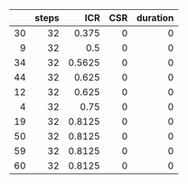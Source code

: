|    |   steps |    ICR |   CSR |   duration |
|---:|--------:|-------:|------:|-----------:|
| 30 |      32 | 0.375  |     0 |          0 |
|  9 |      32 | 0.5    |     0 |          0 |
| 34 |      32 | 0.5625 |     0 |          0 |
| 44 |      32 | 0.625  |     0 |          0 |
| 12 |      32 | 0.625  |     0 |          0 |
|  4 |      32 | 0.75   |     0 |          0 |
| 19 |      32 | 0.8125 |     0 |          0 |
| 50 |      32 | 0.8125 |     0 |          0 |
| 59 |      32 | 0.8125 |     0 |          0 |
| 60 |      32 | 0.8125 |     0 |          0 |